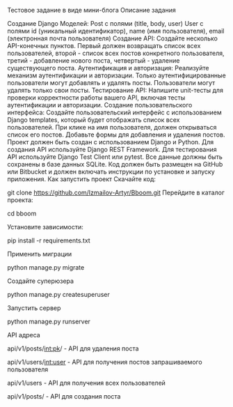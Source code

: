 Тестовое задание в виде мини-блога
Описание задания

Создание Django Моделей:
Post с полями (title, body, user)
User с полями id (уникальный идентификатор), name (имя пользователя), email (электронная почта пользователя)
Создание API:
Создайте несколько API-конечных пунктов. Первый должен возвращать список всех пользователей, второй - список всех постов конкретного пользователя, третий - добавление нового поста, четвертый - удаление существующего поста.
Аутентификация и авторизация: Реализуйте механизм аутентификации и авторизации. Только аутентифицированные пользователи могут добавлять и удалять посты. Пользователи могут удалять только свои посты.
Тестирование API: Напишите unit-тесты для проверки корректности работы вашего API, включая тесты аутентификации и авторизации.
Создание пользовательского интерфейса: Создайте пользовательский интерфейс с использованием Django templates, который будет отображать список всех пользователей. При клике на имя пользователя, должен открываться список его постов. Добавьте формы для добавления и удаления постов.
Проект должен быть создан с использованием Django и Python. Для создания API используйте Django REST Framework. Для тестирования API используйте Django Test Client или pytest. Все данные должны быть сохранены в базе данных SQLite. Код должен быть размещен на GitHub или Bitbucket и должен включать инструкции по установке и запуску приложения.
Как запустить проект
Скачайте код:

git clone https://github.com/Izmailov-Artyr/Bboom.git
Перейдите в каталог проекта:

cd bboom

Установите зависимости:

pip install -r requirements.txt


Применить миграции

python manage.py migrate

Создайте суперюзера

python manage.py createsuperuser

Запустить сервер

python manage.py runserver


API адреса

api/v1/posts/<int:pk>/ - API для удаления поста

api/v1/users/<int:user> - API для получения постов запрашиваемого пользователя

api/v1/users - API для получения всех пользователей

api/v1/posts/ - API для создания поста

